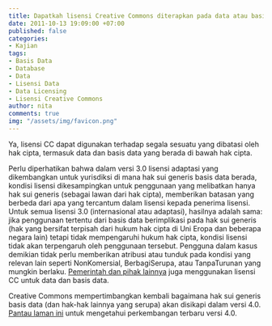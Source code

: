 ```yaml
---
title: Dapatkah lisensi Creative Commons diterapkan pada data atau basis data?
date: 2011-10-13 19:09:00 +07:00
published: false
categories:
- Kajian
tags:
- Basis Data
- Database
- Data
- Lisensi Data
- Data Licensing
- Lisensi Creative Commons
author: nita
comments: true
img: "/assets/img/favicon.png"
---
```


Ya, lisensi CC dapat digunakan terhadap segala sesuatu yang dibatasi oleh hak cipta, termasuk data dan basis data yang berada di bawah hak cipta.

Perlu diperhatikan bahwa dalam versi 3.0 lisensi adaptasi yang dikembangkan untuk yurisdiksi di mana hak sui generis basis data berada, kondisi lisensi dikesampingkan untuk penggunaan yang melibatkan hanya hak sui generis (sebagai lawan dari hak cipta), memberikan batasan yang berbeda dari apa yang tercantum dalam lisensi kepada penerima lisensi. Untuk semua lisensi 3.0 (internasional atau adaptasi), hasilnya adalah sama: jika penggunaan tertentu dari basis data berimplikasi pada hak sui generis (hak yang bersifat terpisah dari hukum hak cipta di Uni Eropa dan beberapa negara lain) tetapi tidak mempengaruhi hukum hak cipta, kondisi lisensi tidak akan terpengaruh oleh penggunaan tersebut. Pengguna dalam kasus demikian tidak perlu memberikan atribusi atau tunduk pada kondisi yang relevan lain seperti NonKomersial, BerbagiSerupa, atau TanpaTurunan yang mungkin berlaku. [Pemerintah dan pihak lainnya](http://wiki.creativecommons.org/Data_and_CC_licenses) juga menggunakan lisensi CC untuk data dan basis data.

Creative Commons mempertimbangkan kembali bagaimana hak sui generis basis data (dan hak-hak lainnya yang serupa) akan disikapi dalam versi 4.0. [Pantau laman ini](http://wiki.creativecommons.org/Version_4) untuk mengetahui perkembangan terbaru versi 4.0.
